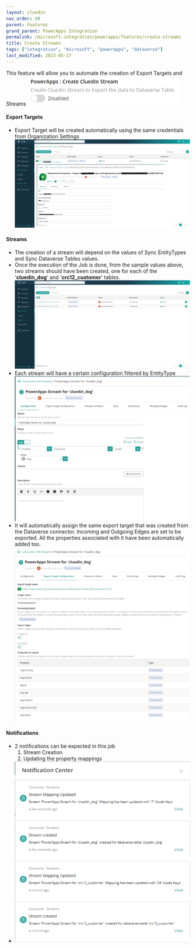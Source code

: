 ```yaml
---
layout: cluedin
nav_order: 50
parent: Features
grand_parent: PowerApps Integration
permalink: /microsoft-integration/powerapps/features/create-streams
title: Create Streams
tags: ["integration", "microsoft", "powerapps", "dataverse"]
last_modified: 2023-05-17
---
```


This feature will allow you to automate the creation of Export Targets and Streams
![Create CluedIn Streams](../images/create-stream-setting.png)
#### Export Targets
- Export Target will be created automatically using the same credentials from Organization Settings
![CluedIn Export Target](../images/create-export-target.png)
#### Streams
- The creation of a stream will depend on the values of Sync EntityTypes and Sync Dataverse Tables values.
- Once the execution of the Job is done, from the sample values above, two streams should have been created, one for each of the '**cluedin_dog**' and '**crc12_customer**' tables.
![CluedIn Streams](../images/cluedin-stream.png)
- Each stream will have a certain configuration filtered by EntityType
![CluedIn Stream Configuration](../images/cluedin-stream-configuration.png)
- It will automatically assign the same export target that was created from the Dataverse connector. Incoming and Outgoing Edges are set to be exported. All the properties associated with it have been automatically added too.
![CluedIn Stream Export Target Configuration](../images/cluedin-stream-export-target-configuration.png)
#### Notifications
- 2 notifications can be expected in this job
  1. Stream Creation
  2. Updating the property mappings
- ![CluedIn Streams Notifications](../images/cluedin-stream-notification.png)